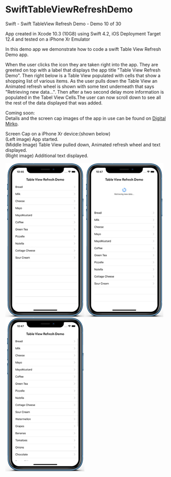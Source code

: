 # SwiftTableViewRefreshDemo
Swift - Swift TableView Refresh Demo - Demo 10 of 30

App created in Xcode 10.3 (10G8) using Swift 4.2, iOS Deployment Target 12.4 and tested on a iPhone Xr Emulator

In this demo app we demonstrate how to code a swift Table View Refresh Demo app.

When the user clicks the icon they are taken right into the app. They are greeted on top with a label that displays the
app title "Table View Refresh Demo". Then right below is a Table View populated with cells that show a shopping list of
various items. As the user pulls down the Table View an Animated refresh wheel is shown with some text underneath that says 
"Retrieving new data...". Then after a two second delay more information is populated in the Tabel View Cells.The user
can now scroll down to see all the rest of the data displayed that was added.

Coming soon:<br>
Details and the screen cap images of the app in use can be found on <a href="http://digitalmirko.com/iOSApps.html">Digital Mirko</a>.

Screen Cap on a iPhone Xr device:(shown below)</br>
(Left image) App started.<br>
(Middle Image) Table View pulled down, Animated refresh wheel and text displayed.<br>
(Right image) Additional text displayed.<br>
  <p>
  <img align="left" src="https://github.com/digitalMirko/SwiftTableViewRefreshDemo/blob/master/github-iphoneSwiftTableViewRefresh01.jpg?raw=true" width="246"/>
  <img align="left" src="https://github.com/digitalMirko/SwiftTableViewRefreshDemo/blob/master/github-iphoneSwiftTableViewRefresh02.jpg?raw=true" width="246"/>
  <img align="left" src="https://github.com/digitalMirko/SwiftTableViewRefreshDemo/blob/master/github-iphoneSwiftTableViewRefresh03.jpg?raw=true" width="246"/>  
  </p>
